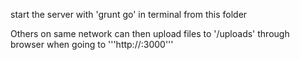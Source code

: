 start the server with 'grunt go' in terminal from this folder

Others on same network can then upload files to '/uploads' through browser when going
to '''http://<ip-address on local network>:3000'''
